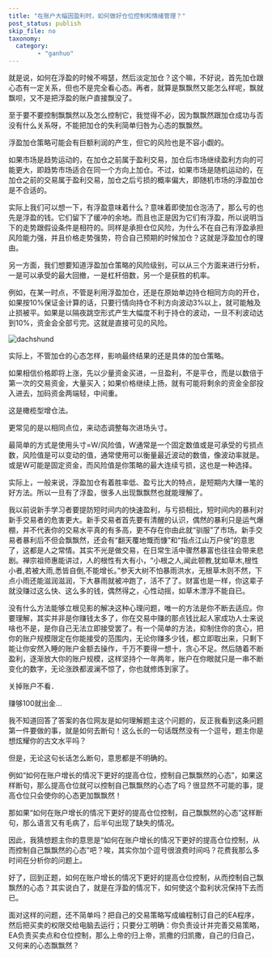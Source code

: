 ```yaml
---
title: "在账户大幅因盈利时，如何做好仓位控制和情绪管理？"
post_status: publish
skip_file: no
taxonomy:
  category:
        - "ganhuo"
---
```


就是说，如何在浮盈的时候不嘚瑟，然后淡定加仓？这个嘛，不好说，首先加仓跟心态有一定关系，但也不是完全看心态。再者，就算是飘飘然又能怎么样呢，飘就飘呗，又不是把浮盈的账户直接飘没了。

至于要不要控制飘飘然以及怎么控制它，我觉得不必，因为飘飘然跟加仓成功与否没有什么关系呀，不能把加仓的失利简单归咎为心态的飘飘然。

浮盈加仓策略可能会有巨额利润的产生，但它的风险也是不容小觑的。

如果市场是趋势运动的，在加仓之前属于盈利交易，加仓后市场继续盈利方向的可能更大，即趋势市场适合在同一个方向上加仓。不过，如果市场是随机运动的，在加仓之前的交易属于盈利交易，加仓之后亏损的概率偏大，即随机市场的浮盈加仓是不合适的。

实际上我们可以想一下，有浮盈意味着什么？意味着即使加仓泡汤了，那么亏的也先是浮盈的钱。它们留下了缓冲的余地。而且也正是因为它们有浮盈，所以说明当下的走势跟假设条件是相符的。同样是承担仓位风险，为什么不在自己有浮盈承担风险能力强，并且价格走势强势，符合自己预期的时候加仓？这就是浮盈加仓的理由。

另一方面，我们想要知道浮盈加仓策略的风险级别，可以从三个方面来进行分析，一是可以承受的最大回撤，一是杠杆倍数，另一个是获胜的机率。

例如，在某一时点，不管是利用浮盈加仓，还是在原始单边持仓相同方向的开仓，如果按10%保证金计算的话，只要行情向持仓不利方向波动3%以上，就可能触及止损被平。如果是以隔夜跳空形式产生大幅度不利于持仓的波动，一旦不利波动达到10%，资金会全部亏完。这就是直接可见的风险。

![dachshund](https://cdn.fendou.la/funstoutiao/2020/12/160445029.jpg "51.jpg")

实际上，不管加仓的心态怎样，影响最终结果的还是具体的加仓策略。

如果相信价格即将上涨，先以少量资金买进，一旦盈利，不是平仓，而是以数倍于第一次的交易资金，大量买入；如果价格继续上扬，就有可能将剩余的资金全部投入进去，加码资金两端轻，中间重。

这是橄榄型增仓法。

更常见的是以相同点位，来动态调整每次进场头寸。

最简单的方式是使用头寸=W/风险值，W通常是一个固定数值或是可承受的亏损点数，风险值是可以变动的值，通常使用可以衡量最近波动的数值，像波动率就是。或是W可能是固定资金，而风险值是你策略的最大连续亏损，这也是一种选择。

实际上，一般来说，浮盈加仓有着胜率低、盈亏比大的特点，是短期内大赚一笔的好方法。所以一旦有了浮盈，很多人出现飘飘然也就能理解了。

我以前说新手学习者要提防短时间内的快速盈利，与亏损相比，短时间内的暴利对新手交易者的危害更大。新手交易者首先要有清醒的认识，偶然的暴利只是运气爆棚，并不代表你的交易水平真的有多高，更不存在你由此就“驯服”了市场。新手交易者暴利后不但会飘飘然，还会有“翻天覆地慨而慷”和“指点江山万户侯”的意思了，这都是人之常情。其实不光是做交易，在日常生活中骤然暴富也往往会带来悲剧。禅宗祖师惠能讲过，人的根性有大有小，“小根之人,闻此顿教,犹如草木,根性小者,若被大雨,悉皆自倒,不能增长。”参天大树不怕暴雨洪水，无根草木则不然，下点小雨还能滋润滋润，下大暴雨就被冲跑了，活不了了。财富也是一样，你这辈子就没赚过这么快、这么多的钱，偶然得之，心性动摇，如草木漂浮不能自已。

没有什么方法能够立根见影的解决这种心理问题，唯一的方法是你不断去适应。你要理解，其实并非是你赚钱太多了，​你在交易中赚的那点钱比起人家成功人士来说啥也不是，是你自己无法立即接受罢了。有一个简单的方法，抑制住你的贪心，把你的账户规模限定在你能接受的范围内，无论你赚多少钱，都立即取出来，只剩下能让你安然入睡的账户金额去操作，千万不要得一想十，贪心不足。然后随着不断盈利，逐渐放大你的账户规模，这样坚持个一年两年，账户在你眼就只是一串不断变化的数字，无论涨跌都波澜不惊了，你也就修炼到家了。

关掉账户不看．

赚够100就出金...

我不知道回答了答案的各位网友是如何理解题主这个问题的，反正我看到这条问题第一件要做的事，就是如何去断句！这么长的一句话既然没有一个逗号，题主你是想炫耀你的古文水平吗？

但是，无论这句长话怎么断句，意思都是不明确的。

例如“如何在账户增长的情况下更好的提高仓位，控制自己飘飘然的心态”，如果这样断句，那么提高仓位就可以控制自己飘飘然的心态了吗？很显然不可能的事，提高仓位只会使你的心态更加飘飘然！

那如果“如何在账户增长的情况下更好的提高仓位控制，自己飘飘然的心态”这样断句，那么语言又有毛病了，后半句出现了缺失的情况。

因此，我猜想题主你的意思是“如何在账户增长的情况下更好的提高仓位控制，从而控制自己飘飘然的心态”吧？唉，其实你加个逗号很浪费时间吗？花费我那么多时间在分析你的问题上。

好了，回到正题，如何在账户增长的情况下更好的提高仓位控制，从而控制自己飘飘然的心态？其实说白了，就是在浮盈的情况下，如何使这个盈利状况保持下去而已。

面对这样的问题，还不简单吗？把自己的交易策略写成编程制订自己的EA程序，然后把买卖的权限交给电脑去运行；只要分工明确：你负责设计并完善交易策略，EA负责买卖点和仓位控制，那么上帝的归上帝，凯撒的归凯撒，自己的归自己，又何来的心态飘飘然？
